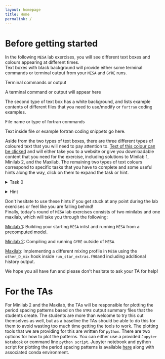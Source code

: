 ```yaml
---
layout: homepage
title: Home
permalink: /
---
```


# Before getting started

In the following `MESA` lab exercises, you will see different text boxes and colours appearing at different times. <br>
Text boxes with black background will provide either some terminal commands or terminal output from your `MESA` and `GYRE` runs.

<div class="terminal-title"> Terminal commands or output </div> 
<div class="terminal"><p>
A terminal command or output will appear here
</p></div>


The second type of text box has a white background, and lists example contents of different files that you need to use/modify or `fortran` coding examples.

<div class="filetext-title"> File name or type of fortran commands </div> 
<div class="filetext"><p>
Text inside file or example fortran coding snippets go here.
</p></div>


Aside from the two types of text boxes, there are three different types of coloured text that you will need to pay attention to. [Text of this colour can be clicked](https://docs.mesastar.org/en/release-r23.05.1/) and will either take you to a website or give you downloadable content that you need for the exercise, including solutions to Minilab 1, Minilab 2, and the Maxilab. The remaining two types of text colours correspond to specific tasks that you have to complete and some useful hints along the way, click on them to expand the task or hint.

<task><details>
<summary>Task 0</summary><p>
This is an example of how a specific task will show up in the following `MESA`labs.
</p></details></task>


<hint><details>
<summary> Hint </summary><p>
This is an example of how hints to different tasks will show up in the text.
</p></details></hint>


Don't hesitate to use these hints if you get stuck at any point during the lab exercises or feel like you are falling behind!<br>
Finally, today's round of `MESA` lab exercises consists of two minilabs and one maxilab, which will take you through the following: <br>

[Minilab 1](./Minilab1.md): Building your starting `MESA` inlist and running `MESA` from a precomputed model.<br>

[Minilab 2](./Minilab2.md): Compiling and running `GYRE` outside of `MESA`.<br>

[Maxilab](./Maxilab.md): Implementing a different mixing profile in `MESA` using the `other_D_mix` hook inside `run_star_extras.f90`and including additional history output.<br>

We hope you all have fun and please don't hesitate to ask your TA for help!<br>


# For the TAs
For Minilab 2 and the Maxilab, the TAs will be responsible for plotting the period spacing patterns based on the `GYRE` output summary files that the students create. The students are more than welcome to try this out themselves as well, but as a baseline the TAs should be able to do this for them to avoid wasting too much time getting the tools to work. The plotting tools that we are providing for this are written for `python`. There are two options for how to plot the patterns. You can either use a provided `Jupyter Notebook` or command line `python script`. Jupyter notebook and python script for plotting the period spacing patterns is available [here](https://www.dropbox.com/sh/w53woz0m3l5axbq/AAC05hnNlPx6Hn_-VitieZcda?dl=0) along with associated conda environment.


